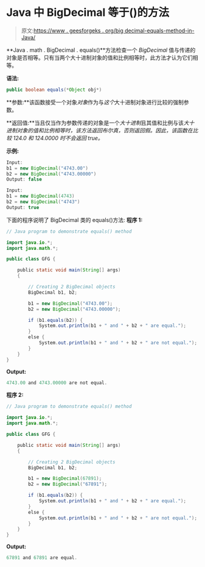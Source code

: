 # Java 中 BigDecimal 等于()的方法

> 原文:[https://www . geesforgeks . org/big decimal-equals-method-in-Java/](https://www.geeksforgeeks.org/bigdecimal-equals-method-in-java/)

**Java . math . BigDecimal . equals()**方法检查一个 *BigDecimal* 值与传递的对象是否相等。只有当两个大十进制对象的值和比例相等时，此方法才认为它们相等。

**语法:**

```java
public boolean equals(*Object obj*)
```

**参数:**该函数接受一个对象*对象*作为与*这个*大十进制对象进行比较的强制参数。

**返回值:**当且仅当作为参数传递的对象是一个*大十进制*且其值和比例与该*大十进制对象的值和比例相等时，该方法返回布尔真，否则返回假。因此，该函数在比较 124.0 和 124.0000 时不会返回 true。*

**示例:**

```java
Input: 
b1 = new BigDecimal("4743.00")
b2 = new BigDecimal("4743.00000")
Output: false

Input: 
b1 = new BigDecimal(4743)
b2 = new BigDecimal("4743")
Output: true

```

下面的程序说明了 BigDecimal 类的 equals()方法:
**程序 1:**

```java
// Java program to demonstrate equals() method

import java.io.*;
import java.math.*;

public class GFG {

    public static void main(String[] args)
    {

        // Creating 2 BigDecimal objects
        BigDecimal b1, b2;

        b1 = new BigDecimal("4743.00");
        b2 = new BigDecimal("4743.00000");

        if (b1.equals(b2)) {
            System.out.println(b1 + " and " + b2 + " are equal.");
        }
        else {
            System.out.println(b1 + " and " + b2 + " are not equal.");
        }
    }
}
```

**Output:**

```java
4743.00 and 4743.00000 are not equal.

```

**程序 2:**

```java
// Java program to demonstrate equals() method

import java.io.*;
import java.math.*;

public class GFG {

    public static void main(String[] args)
    {

        // Creating 2 BigDecimal objects
        BigDecimal b1, b2;

        b1 = new BigDecimal(67891);
        b2 = new BigDecimal("67891");

        if (b1.equals(b2)) {
            System.out.println(b1 + " and " + b2 + " are equal.");
        }
        else {
            System.out.println(b1 + " and " + b2 + " are not equal.");
        }
    }
}
```

**Output:**

```java
67891 and 67891 are equal.

```